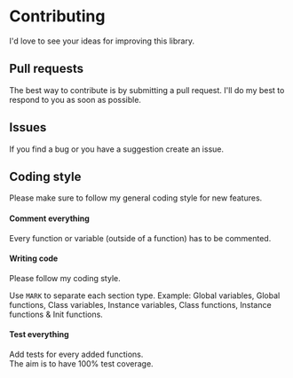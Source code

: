 Contributing
============
I'd love to see your ideas for improving this library.

## Pull requests
The best way to contribute is by submitting a pull request.
I'll do my best to respond to you as soon as possible.

## Issues
If you find a bug or you have a suggestion create an issue.

## Coding style
Please make sure to follow my general coding style for new features.

#### Comment everything
Every function or variable (outside of a function) has to be commented.

#### Writing code
Please follow my coding style.

Use ```MARK``` to separate each section type.
Example: Global variables, Global functions, Class variables, Instance variables, Class functions, Instance functions & Init functions.

#### Test everything
Add tests for every added functions.<br>
The aim is to have 100% test coverage.
